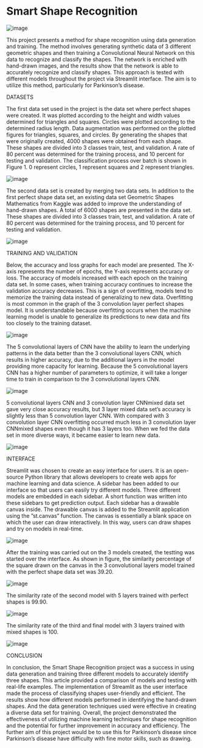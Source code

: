 # Smart Shape Recognition

![image](https://user-images.githubusercontent.com/33731743/218332535-39102a96-894b-4e58-8578-808316498b0d.png)

This project presents a method for shape recognition using data generation and training. The method involves generating synthetic data of 3 different geometric shapes and then training a Convolutional Neural Network on this data to recognize and classify the shapes. The network is enriched with hand-drawn images, and the results show that the network is able to accurately recognize and classify shapes. This approach is tested with different models throughout the project via Streamlit interface. The aim is to utilize this method, particularly for Parkinson’s disease.

DATASETS

The first data set used in the project is the data set where perfect shapes were created. It was plotted according to the height and width values determined for triangles and squares. Circles were plotted according to the determined radius length. Data augmentation was performed on the plotted figures for triangles, squares, and circles. By generating the shapes that were originally created, 4000 shapes were obtained from each shape. These shapes are divided into 3 classes train, test, and validation. A rate of 80 percent was determined for the training process, and 10 percent for testing and validation. The classification process over batch is shown in Figure 1. 0 represent circles, 1 represent squares and 2 represent triangles.

![image](https://user-images.githubusercontent.com/33731743/218152209-8eec9ae1-0e4e-4328-8ca9-89e1b5081099.png)

The second data set is created by merging two data sets. In addition to the first perfect shape data set, an existing data set Geometric Shapes Mathematics from Kaggle was added to improve the understanding of hand-drawn shapes. A total of 6000 shapes are presented in the data set. These shapes are divided into 3 classes train, test, and validation. A rate of 80 percent was determined for the training process, and 10 percent for testing and validation.

![image](https://user-images.githubusercontent.com/33731743/218153600-9aaa62f7-47ba-4670-91dd-e1b023aa5e5a.png)

TRAINING AND VALIDATION

Below, the accuracy and loss graphs for each model are presented. The X-axis represents the number of epochs, the Y-axis represents accuracy or loss. The accuracy of models increased with each epoch on the training data set. In some cases, when training accuracy continues to increase the validation accuracy decreases. This is a sign of overfitting, models tend to memorize the training data instead of generalizing to new data. Overfitting is most common in the graph of the 3 convolution layer perfect shapes model. It is understandable because overfitting occurs when the machine learning model is unable to generalize its predictions to new data and fits too closely to the training dataset.

![image](https://user-images.githubusercontent.com/33731743/218153762-ca233112-f378-434b-9334-123fe577c05e.png)

The 5 convolutional layers of CNN have the ability to learn the underlying patterns in the data better than the 3 convolutional layers CNN, which results in higher accuracy, due to the additional layers in the model providing more capacity for learning. Because the 5 convolutional layers CNN has a higher number of parameters to optimize, it will take a longer time to train in comparison to the 3 convolutional layers CNN.

![image](https://user-images.githubusercontent.com/33731743/218153808-3563a5d3-fd0d-4b90-9ddc-2a3417d1b0dd.png)

5 convolutional layers CNN and 3 convolution layer CNNmixed data set gave very close accuracy results, but 3 layer mixed data set’s accuracy is slightly less than 5 convolution layer CNN. With compared with 3 convolution layer CNN overfitting occurred much less in 3 convolution layer CNNmixed shapes even though it has 3 layers too. When we fed the data set in more diverse ways, it became easier to learn new data.

![image](https://user-images.githubusercontent.com/33731743/218153856-ab0104bc-4d80-4c45-8acb-184c22d8f282.png)

INTERFACE

Streamlit was chosen to create an easy interface for users. It is an open-source Python library that allows developers to create web apps for machine learning and data science. A sidebar has been added to our interface so that users can easily try different models. Three different models are embedded in each sidebar. A short function was written into these sidebars to get prediction output. Each sidebar has a drawable canvas inside. The drawable canvas is added to the Streamlit application using the ”st.canvas” function. The canvas is essentially a blank space on which the user can draw interactively. In this way, users can draw shapes and try on models in real-time.

![image](https://user-images.githubusercontent.com/33731743/218332581-1d0767c9-4e58-40f4-a375-a41faad524a1.png)

After the training was carried out on the 3 models created, the testting was started over the interface. As shown in figure, the similarity percentage of the
square drawn on the canvas in the 3 convolutional layers model trained with the perfect shape data set was 39.20.

![image](https://user-images.githubusercontent.com/33731743/218133154-84e6a355-d5be-4c29-ac9a-01d986ab0702.png)

The similarity rate of the second model with 5 layers trained with perfect shapes is 99.90.

![image](https://user-images.githubusercontent.com/33731743/218133257-dda29e96-a1af-45e9-ad3b-f3747b609c4d.png)

The similarity rate of the third and final model with 3 layers trained with mixed shapes is 100.

![image](https://user-images.githubusercontent.com/33731743/218133352-4f7e0e85-e94f-4f4f-8539-02bf0235f762.png)

CONCLUSION

In conclusion, the Smart Shape Recognition project was a success in using data generation and training three different models to accurately identify three shapes. This article provided a comparison of models and testing with real-life examples. The implementation of Streamlit as the user interface made the process of classifying shapes user-friendly and efficient. The results show how different models performed in identifying the hand-drawn shapes. And the data generation techniques used were effective in creating a diverse data set for training. Overall, the project demonstrated the effectiveness of utilizing machine learning techniques for shape recognition and the potential for further improvement in accuracy and efficiency. The further aim of this project would be to use this for Parkinson’s disease since Parkinson’s disease have difficulty with fine motor skills, such as drawing.




